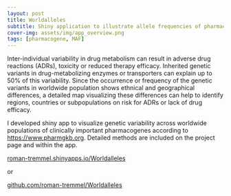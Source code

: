 ```yaml
---
layout: post
title: Worldalleles
subtitle: Shiny application to illustrate allele frequencies of pharmacogenes  
cover-img: assets/img/app_overview.png
tags: [pharmacogene, MAF]
---
```


Inter-individual variability in drug metabolism can result in adverse drug reactions (ADRs), toxicity or reduced therapy efficacy. Inherited genetic variants in drug-metabolizing enzymes or transporters can explain up to 50% of this variability. Since the occurrence or frequency of the genetic variants in worldwide population shows ethnical and geographical differences, a detailed map visualizing these differences can help to identify regions, countries or subpopulations on risk for ADRs or lack of drug efficacy.


I developed shiny app to visualize genetic variability across worldwide populations of clinically important pharmacogenes according to https://www.pharmgkb.org. Detailed methods are included on the project page and within the app.

[roman-tremmel.shinyapps.io/Worldalleles](https://roman-tremmel.shinyapps.io/Worldalleles)



or 

[github.com/roman-tremmel/Worldalleles](https://github.com/roman-tremmel/Worldalleles)
